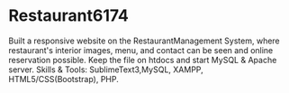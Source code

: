 # Restaurant6174
Built a responsive website on the RestaurantManagement System, where restaurant's interior images, menu, and contact can be seen and online reservation possible. Keep the file on htdocs and start MySQL & Apache server. Skills &amp; Tools: SublimeText3,MySQL, XAMPP, HTML5/CSS(Bootstrap), PHP.
